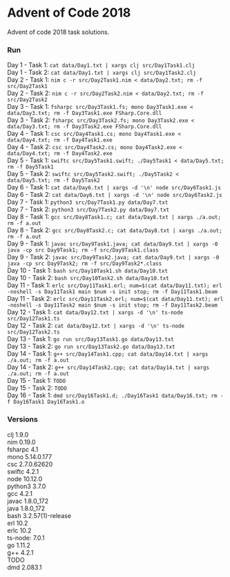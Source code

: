 # Advent of Code 2018

Advent of code 2018 task solutions.

### Run
Day 1 - Task 1: `cat data/Day1.txt | xargs clj src/Day1Task1.clj`  
Day 1 - Task 2: `cat data/Day1.txt | xargs clj src/Day1Task2.clj`  
Day 2 - Task 1: `nim c -r src/Day2Task1.nim < data/Day2.txt; rm -f src/Day2Task1`  
Day 2 - Task 2: `nim c -r src/Day2Task2.nim < data/Day2.txt; rm -f src/Day2Task2`  
Day 3 - Task 1: `fsharpc src/Day3Task1.fs; mono Day3Task1.exe < data/Day3.txt; rm -f Day3Task1.exe FSharp.Core.dll`  
Day 3 - Task 2: `fsharpc src/Day3Task2.fs; mono Day3Task2.exe < data/Day3.txt; rm -f Day3Task2.exe FSharp.Core.dll`  
Day 4 - Task 1: `csc src/Day4Task1.cs; mono Day4Task1.exe < data/Day4.txt; rm -f Day4Task1.exe`  
Day 4 - Task 2: `csc src/Day4Task2.cs; mono Day4Task2.exe < data/Day4.txt; rm -f Day4Task2.exe`  
Day 5 - Task 1: `swiftc src/Day5Task1.swift; ./Day5Task1 < data/Day5.txt; rm -f Day5Task1`  
Day 5 - Task 2: `swiftc src/Day5Task2.swift; ./Day5Task2 < data/Day5.txt; rm -f Day5Task2`  
Day 6 - Task 1: `cat data/Day6.txt | xargs -d '\n' node src/Day6Task1.js`  
Day 6 - Task 2: `cat data/Day6.txt | xargs -d '\n' node src/Day6Task2.js`  
Day 7 - Task 1: `python3 src/Day7Task1.py data/Day7.txt`  
Day 7 - Task 2: `python3 src/Day7Task2.py data/Day7.txt`  
Day 8 - Task 1: `gcc src/Day8Task1.c; cat data/Day8.txt | xargs ./a.out; rm -f a.out`  
Day 8 - Task 2: `gcc src/Day8Task2.c; cat data/Day8.txt | xargs ./a.out; rm -f a.out`  
Day 9 - Task 1: `javac src/Day9Task1.java; cat data/Day9.txt | xargs -0 java -cp src Day9Task1; rm -f src/Day9Task1.class`  
Day 9 - Task 2: `javac src/Day9Task2.java; cat data/Day9.txt | xargs -0 java -cp src Day9Task2; rm -f src/Day9Task2*.class`  
Day 10 - Task 1: `bash src/Day10Task1.sh data/Day10.txt`  
Day 10 - Task 2: `bash src/Day10Task2.sh data/Day10.txt`  
Day 11 - Task 1: `erlc src/Day11Task1.erl; num=$(cat data/Day11.txt); erl -noshell -s Day11Task1 main $num -s init stop; rm -f Day11Task1.beam`  
Day 11 - Task 2: `erlc src/Day11Task2.erl; num=$(cat data/Day11.txt); erl -noshell -s Day11Task2 main $num -s init stop; rm -f Day11Task2.beam`  
Day 12 - Task 1: `cat data/Day12.txt | xargs -d '\n' ts-node src/Day12Task1.ts`  
Day 12 - Task 2: `cat data/Day12.txt | xargs -d '\n' ts-node src/Day12Task2.ts`  
Day 13 - Task 1: `go run src/Day13Task1.go data/Day13.txt`  
Day 13 - Task 2: `go run src/Day13Task2.go data/Day13.txt`  
Day 14 - Task 1: `g++ src/Day14Task1.cpp; cat data/Day14.txt | xargs ./a.out; rm -f a.out`  
Day 14 - Task 2: `g++ src/Day14Task2.cpp; cat data/Day14.txt | xargs ./a.out; rm -f a.out`  
Day 15 - Task 1: `TODO`  
Day 15 - Task 2: `TODO`  
Day 16 - Task 1: `dmd src/Day16Task1.d; ./Day16Task1 data/Day16.txt; rm -f Day16Task1 Day16Task1.o`  

### Versions
clj 1.9.0  
nim 0.19.0  
fsharpc 4.1  
mono 5.14.0.177  
csc 2.7.0.62620  
swiftc 4.2.1  
node 10.12.0  
python3 3.7.0  
gcc 4.2.1  
javac 1.8.0_172  
java 1.8.0_172  
bash 3.2.57(1)-release  
erl 10.2  
erlc 10.2  
ts-node: 7.0.1  
go 1.11.2  
g++ 4.2.1  
TODO  
dmd 2.083.1  
